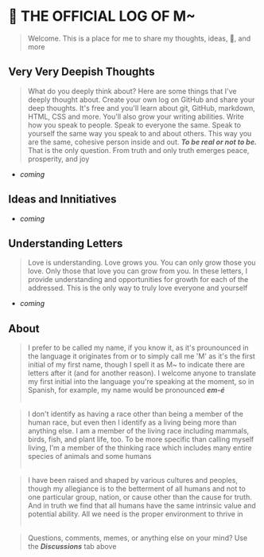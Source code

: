 # 💩 THE OFFICIAL LOG OF M~
> Welcome. This is a place for me to share my thoughts, ideas, 💩, and more

## Very Very Deepish Thoughts
> What do you deeply think about? Here are some things that I've deeply thought about. Create your own log on GitHub and share your deep thoughts. It's free and you'll learn about git, GitHub, markdown, HTML, CSS and more. You'll also grow your writing abilities. Write how you speak to people. Speak to everyone the same. Speak to yourself the same way you speak to and about others. This way you are the same, cohesive person inside and out. ***To be real or not to be.*** That is the only question. From truth and only truth emerges peace, prosperity, and joy
- *coming*

## Ideas and Innitiatives
- *coming*

## Understanding Letters
> Love is understanding. Love grows you. You can only grow those you love. Only those that love you can grow from you. In these letters, I provide understanding and opportunities for growth for each of the addressed. This is the only way to truly love everyone and yourself
- *coming*

## About
> I prefer to be called my name, if you know it, as it's prounounced in the language it originates from or to simply call me 'M' as it's the first initial of my first name, though I spell it as M~ to indicate there are letters after it (and for another reason). I welcome anyone to translate my first initial into the language you're speaking at the moment, so in Spanish, for example, my name would be pronounced ***em-é*** <br/><br/>

> I don't identify as having a race other than being a member of the human race, but even then I identify as a living being more than anything else. I am a member of the living race including mammals, birds, fish, and plant life, too. To be more specific than calling myself living, I'm a member of the thinking race which includes many entire species of animals and some humans<br/><br/>

> I have been raised and shaped by various cultures and peoples, though my allegiance is to the betterment of all humans and not to one particular group, nation, or cause other than the cause for truth. And in truth we find that all humans have the same intrinsic value and potential ability. All we need is the proper environment to thrive in<br/><br/>

> Questions, comments, memes, or anything else on your mind? Use the ***Discussions*** tab above

